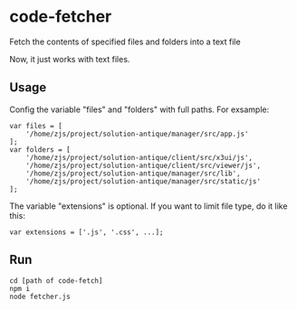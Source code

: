 code-fetcher
============

Fetch the contents of specified files and folders into a text file

Now, it just works with text files.

## Usage

Config the variable "files" and "folders" with full paths.
For exsample:

```
var files = [
    '/home/zjs/project/solution-antique/manager/src/app.js'
];
var folders = [
    '/home/zjs/project/solution-antique/client/src/x3ui/js',
    '/home/zjs/project/solution-antique/client/src/viewer/js',
    '/home/zjs/project/solution-antique/manager/src/lib',
    '/home/zjs/project/solution-antique/manager/src/static/js'
];
```

The variable "extensions" is optional. If you want to limit file type, do it like this: 

```
var extensions = ['.js', '.css', ...];
```

## Run

```
cd [path of code-fetch]
npm i
node fetcher.js
```